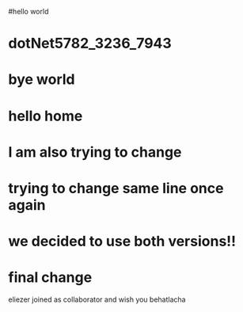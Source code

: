 ﻿#hello world
# dotNet5782_3236_7943
# bye world
# hello home
# I am also trying to change 
# trying to change same line once again
# we decided to use both versions!!
# final change
eliezer joined as collaborator and wish you behatlacha
